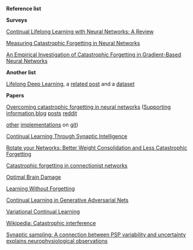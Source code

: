
**Reference list**

**Surveys**

[Continual Lifelong Learning with Neural Networks: A Review](https://arxiv.org/abs/1802.07569)

[Measuring Catastrophic Forgetting in Neural Networks](https://arxiv.org/abs/1708.02072)

[An Empirical Investigation of Catastrophic Forgetting in Gradient-Based Neural Networks](https://arxiv.org/abs/1312.6211)

**Another list**

[Lifelong Deep Learning](http://continuousai.com/), a [related post](https://medium.com/@vlomonaco/why-continuous-learning-is-the-key-towards-machine-intelligence-1851cb57c308) and a [dataset](https://medium.com/@vlomonaco/core50-a-new-dataset-and-benchmark-for-continuous-lifelong-deep-learning-73b6f1e7062f)

**Papers**

[Overcoming catastrophic forgetting in neural networks](https://arxiv.org/abs/1612.00796)
([Supporting information](http://www.pnas.org/content/suppl/2017/03/14/1611835114.DCSupplemental/pnas.201611835SI.pdf),[blog](https://rylanschaeffer.github.io/content/research/overcoming_catastrophic_forgetting/main.html)
[posts](https://deepmind.com/blog/enabling-continual-learning-in-neural-networks/)
[reddit](https://www.reddit.com/r/MachineLearning/comments/60covg/d_explanation_of_deepminds_overcoming/)

[other](https://github.com/ariseff/overcoming-catastrophic)
[implementations](https://github.com/okdshin/chainer-EWC)
on [git](https://github.com/stokesj/EWC))

[Continual Learning Through Synaptic Intelligence](https://arxiv.org/abs/1703.04200)

[Rotate your Networks: Better Weight Consolidation and Less Catastrophic Forgetting](https://arxiv.org/abs/1802.02950)

[Catastrophic forgetting in connectionist networks](http://citeseerx.ist.psu.edu/viewdoc/download?doi=10.1.1.469.8422&rep=rep1&type=pdf)

[Optimal Brain Damage](http://yann.lecun.com/exdb/publis/pdf/lecun-90b.pdf)

[Learning Without Forgetting](https://arxiv.org/abs/1606.09282https://openreview.net/forum?id=BkQqq0gRb&noteId=HkqVEkTHM)

[Continual Learning in Generative Adversarial Nets](https://arxiv.org/abs/1705.08395)

[Variational Continual Learning](https://arxiv.org/abs/1710.10628)

[Wikipedia: Catastrophic interference](https://en.wikipedia.org/wiki/Catastrophic_interference)

[ Synaptic sampling: A connection between PSP variability and uncertainty explains neurophysiological observations](https://arxiv.org/abs/1505.04544)
